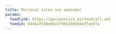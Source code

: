 ```yaml
---
title: Personal sites are awesome!
params:
  feedlink: https://personalsit.es/feed/all.xml
  feedid: 044daf580e06cbfd6d2b0504e37ae5fa
---
```

